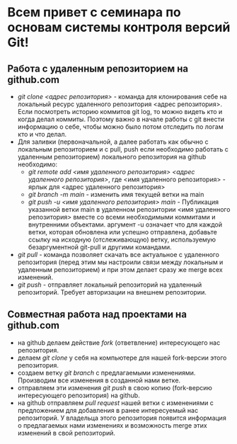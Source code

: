 # Всем привет с семинара по основам системы контроля версий Git!

## Работа с удаленным репозиторием на github.com
* *git clone <адрес репозитория>* - команда для клонирования себе на локальный ресурс удаленного репозитория <адрес репозитория>. Если посмотреть историю коммитов git log, то можно видеть кто и когда делал коммиты. Поэтому важно в начале работы с git внести информацию о себе, чтобы можно было потом отследить по логам кто и что делал.
* Для заливки (первоначальной, а далее работать как обычно с локальным репозиторием и с pull, push если необходимо работать с удаленным репозиторием) локального репозитория на github необходимо: 
    - *git remote add <имя удаленного репозитория> <адрес удаленного репозитория>*, где <имя удаленного репозитория> - ярлык для <адрес удаленного репозитория>
    - *git branch -m main* - изменить имя текущей ветки на main
    - *git push -u <имя удаленного репозитория> main* - Публикация указанной ветки main в удаленном репозитории <имя удаленного репозитория> вместе со всеми необходимыми коммитами и внутренними объектами. аргумент -u означает что для каждой ветки, которая обновлена или успешно отправлена, добавьте ссылку на исходную (отслеживающую) ветку, используемую безаргументной git-pull и другими командами.
* *git pull* - команда позволяет скачать все актуальное с удаленного репозитория (перед этим мы настроили связи между локальным и удаленным репозиторием) и при этом делает сразу же merge всех изменений.
* *git push* - отправляет локальный репозиторий на удаленный репозиторий. Требует авторизации на внешнем репозитории.
## Совместная работа над проектами на github.com
* на github делаем действие *fork* (ответвление) интересующего нас репозитория.
* делаем *git clone* у себя на компьютере для нашей fork-версии этого репозитория.
* создаем ветку *git branch* с предлагаемыми изменениями. Производим все изменения в созданной нами ветке.
* отправляем эти изменения *git push* в свою копию (fork-версию интересующего репозитория) на github.
* на github отправляем *pull request* нашей ветки с изменениями с предложением для добавления в ранее интересуемый нас репозиторий. У владельца этого репозитория появится информация о предлагаемых нами изменениях и возможность merge этих изменений в свой репозиторий.

